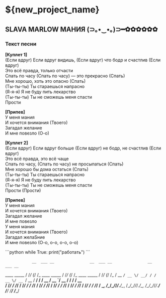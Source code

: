 # ${new_project_name}

## SLAVA MARLOW МАНИЯ (⊃｡•‌‿•‌｡)⊃━✿✿✿✿✿✿

### Текст песни

__[Куплет 1]__  
(Если вдруг) Если вдруг видишь, (Если вдруг) что бодр и счастлив (Если вдруг)  
Это всё правда, только отчасти  
Спать по часу (Спать по часу) — это прекрасно (Спать)  
Мне хорошо, хоть это опасно (Спать)  
(Ты-ты-ты) Ты стараешься напрасно  
(Я-я-я) Я не буду пить лекарство  
(Ты-ты-ты) Ты не сможешь меня спасти  
Прости  

__[Припев]__  
У меня мания  
И хочется внимания (Твоего)  
Загадал желание  
И мне повезло (О-о)  

__[Куплет 2]__  
(Если вдруг) Если вдруг больше (Если вдруг) не бодр, не счастлив (Если вдруг)  
Это всё правда, это всё чаще  
Спать по часу, (Спать по часу) не просыпаться (Спать)  
Мне хорошо бы дома остаться (Спать)  
(Ты-ты-ты) Ты стараешься напрасно  
(Я-я-я) Я не буду пить лекарство  
(Ты-ты-ты) Ты не сможешь меня спасти  
Прости (Прости)  

__[Припев]__  
У меня мания  
И хочется внимания (Твоего)  
Загадал желание  
И мне повезло  
У меня мания  
И хочется внимания (Твоего)  
Загадал желаSние  
И мне повезло (О-о, о-о, о-о, о-о)

\`\`\`python
while True:
    print("работать")
\`\`\`

                __  ___ __                __  ___ __                __  ___ __  
   ____ _____  / /_/ (_/ /_  ____ _____  / /_/ (_/ /_  ____ _____  / /_/ (_/ /_ 
  / __ `/ __ \/ __/ / / __ \/ __ `/ __ \/ __/ / / __ \/ __ `/ __ \/ __/ / / __ \
 / /_/ / /_/ / /_/ / / /_/ / /_/ / /_/ / /_/ / / /_/ / /_/ / /_/ / /_/ / / /_/ /
 \__, /\____/\__/_/_/_.___/\__, /\____/\__/_/_/_.___/\__, /\____/\__/_/_/_.___/ 
/____/                    /____/                    /____/
